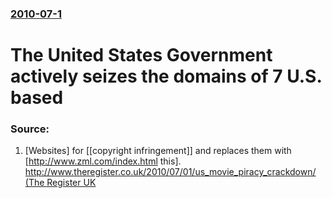 ### [2010-07-1](/news/2010/07/1/index.md)

# The United States Government actively seizes the domains of 7 U.S. based 




### Source:

1. [Websites] for [[copyright infringement]] and replaces them with [http://www.zml.com/index.html this]. [http://www.theregister.co.uk/2010/07/01/us_movie_piracy_crackdown/ (The Register UK](http://www.theregister.co.uk/2010/07/01/us_movie_piracy_crackdown/)
